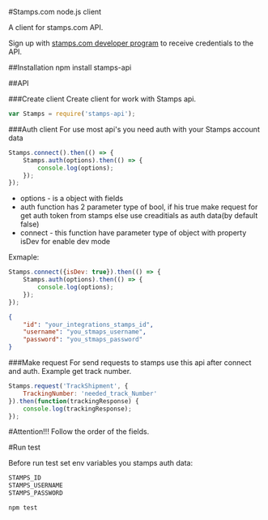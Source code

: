 #Stamps.com node.js client

A client for stamps.com API.

Sign up with [stamps.com developer program](http://developer.stamps.com/developer/) to receive credentials to the API.

##Installation
	npm install stamps-api

##API

###Create client
Create client for work with Stamps api.

```javascript
var Stamps = require('stamps-api');
```

###Auth client
For use most api's you need auth with your Stamps account data

```javascript
Stamps.connect().then(() => {
    Stamps.auth(options).then(() => {
    	console.log(options);
    });
});
```

* options - is a object with fields
* auth function has 2 parameter type of bool, if his true make request for get auth token from stamps else use creaditials as auth data(by default false)
* connect - this function have parameter type of object with property isDev for enable dev mode

Exmaple:

```javascript
Stamps.connect({isDev: true}).then(() => {
    Stamps.auth(options).then(() => {
    	console.log(options);
    });
});
```

```json
{
    "id": "your_integrations_stamps_id",
    "username": "you_stmaps_username",
    "password": "you_stmaps_password"
}
```

###Make request
For send requests to stamps use this api after connect and auth. 
Example get track number.

```javascript
Stamps.request('TrackShipment', {
    TrackingNumber: 'needed_track_Number'
}).then(function(trackingResponse) {
	console.log(trackingResponse);
});
```

#Attention!!!
Follow the order of the fields.

#Run test

Before run test set env variables you stamps auth data:

```bash
STAMPS_ID
STAMPS_USERNAME
STAMPS_PASSWORD
```

```bash
npm test
```